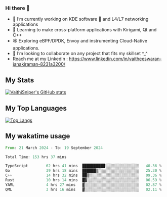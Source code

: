 ### Hi there 👋

- 🔭 I’m currently working on KDE software 💓 and L4/L7 networking applications 
- 📖 Learning to make cross-platform applications with Kirigami, Qt and C++
- 🕸️ Exploring eBPF/DPDK, Envoy and instrumenting Cloud-Native applications. 
- 👯 I’m looking to collaborate on any project that fits my skillset ^_^
- Reach me at my LinkedIn : https://www.linkedin.com/in/vaitheeswaran-janakiraman-8231a3200/

## My Stats
[![VaithiSniper's GitHub stats](https://github-readme-stats.vercel.app/api?username=VaithiSniper&hide=stars&theme=radical)](https://github.com/anuraghazra/github-readme-stats)

## My Top Languages

[![Top Langs](https://github-readme-stats.vercel.app/api/top-langs/?username=VaithiSniper&layout=compact)](https://github.com/anuraghazra/github-readme-stats)

## My wakatime usage

<!--START_SECTION:waka-->

```rust
From: 21 March 2024 - To: 19 September 2024

Total Time: 153 hrs 37 mins

TypeScript        62 hrs 41 mins  ██████████░░░░░░░░░░░░░░░   40.36 %
Go                39 hrs 18 mins  ██████▒░░░░░░░░░░░░░░░░░░   25.30 %
C++               14 hrs 32 mins  ██▒░░░░░░░░░░░░░░░░░░░░░░   09.36 %
Rust              10 hrs 14 mins  █▓░░░░░░░░░░░░░░░░░░░░░░░   06.59 %
YAML              4 hrs 27 mins   ▓░░░░░░░░░░░░░░░░░░░░░░░░   02.87 %
QML               3 hrs 16 mins   ▓░░░░░░░░░░░░░░░░░░░░░░░░   02.11 %
```

<!--END_SECTION:waka-->

